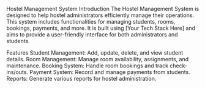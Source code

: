 Hostel Management System
Introduction
The Hostel Management System is designed to help hostel administrators efficiently manage their operations. This system includes functionalities for managing students, rooms, bookings, payments, and more. It is built using [Your Tech Stack Here] and aims to provide a user-friendly interface for both administrators and students.

Features
Student Management: Add, update, delete, and view student details.
Room Management: Manage room availability, assignments, and maintenance.
Booking System: Handle room bookings and track check-ins/outs.
Payment System: Record and manage payments from students.
Reports: Generate various reports for hostel administration.
